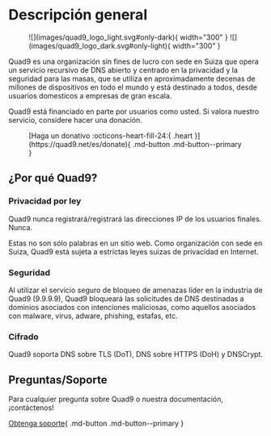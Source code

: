 # Descripción general

<figure markdown>
  ![](images/quad9_logo_light.svg#only-dark){ width="300" }
  ![](images/quad9_logo_dark.svg#only-light){ width="300" }
</figure>
Quad9 es una organización sin fines de lucro con sede en Suiza que opera un servicio recursivo de DNS abierto y centrado en la privacidad y la seguridad para las masas, que se utiliza en aproximadamente decenas de millones de dispositivos en todo el mundo y está destinado a todos, desde usuarios domesticos a empresas de gran escala.

Quad9 está financiado en parte por usuarios como usted. Si valora nuestro servicio, considere hacer una donación.
<figure markdown>
  [Haga un donativo :octicons-heart-fill-24:{ .heart }](https://quad9.net/es/donate){ .md-button .md-button--primary }
</figure>

## ¿Por qué Quad9?

### Privacidad por ley

Quad9 nunca registrará/registrará las direcciones IP de los usuarios finales. Nunca.

Estas no son sólo palabras en un sitio web. Como organización con sede en Suiza, Quad9 está sujeta a estrictas leyes suizas de privacidad en Internet.

### Seguridad

Al utilizar el servicio seguro de bloqueo de amenazas líder en la industria de Quad9 (9.9.9.9), Quad9 bloqueará las solicitudes de DNS destinadas a dominios asociados con intenciones maliciosas, como aquellos asociados con malware, virus, adware, phishing, estafas, etc.

### Cifrado

Quad9 soporta DNS sobre TLS (DoT), DNS sobre HTTPS (DoH) y DNSCrypt.

## Preguntas/Soporte

Para cualquier pregunta sobre Quad9 o nuestra documentación, ¡contáctenos!

[Obtenga soporte](https://quad9.net/es/support/contact){ .md-button .md-button--primary }
